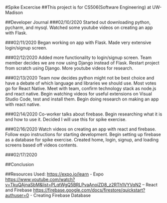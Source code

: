 #Spike Excercise
##This project is for CS506(Software Engineering) at UW-Madison

##Developer Journal
###02/10/2020
Started out downloading python, pycharm, and mysql. Watched some youtube videos on creating an app with Flask.

###02/11/2020
Began working on app with Flask. Made very extensive login/signup screen.

###02/12/2020
Added more functionality to login/signup screen. Team member decides we are now using Django instead of Flask. Restart project from scratch using Django. More youtube videos for research.

###02/13/2020
Team now decides python might not be best choice and have a debate of which language and libraries we should use. Most votes go for React Native. Meet with team, confirm technology stack as node.js and react native. Begin watching videos for useful extensions on Visual Studio Code, test and install them. Begin doing research on making an app with react native.

###02/14/2020
Co-worker talks about firebase. Begin researching what it is and how to use it. Decided I will use this for spike exercise.

###02/16/2020
Watch videos on creating an app with react and firebase. Follow expo instructions for starting development. Begin setting up firebase as a database for spike exercise. Created home, login, signup, and loading screens based off videos contents.

###02/17/2020

##Conclusion


##Resources Used:
https://expo.io/learn - Expo
https://www.youtube.com/watch?v=TkuQAjnaSbM&list=PLqtWgQ5BRLPvaAnoiZD8_z2RTh1VYVqN2 – React and Firebase
https://firebase.google.com/docs/firestore/quickstart?authuser=0 - Creating Firebase Database